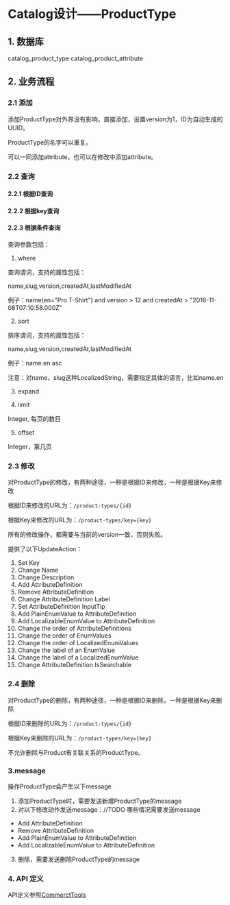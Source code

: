 # Catalog设计——ProductType

## 1. 数据库
catalog_product_type
catalog_product_attribute

## 2. 业务流程
### 2.1 添加

添加ProductType对外界没有影响，直接添加，设置version为1，ID为自动生成的UUID。

ProductType的名字可以重复。

可以一同添加attribute，也可以在修改中添加attribute。

### 2.2 查询
#### 2.2.1 根据ID查询
#### 2.2.2 根据key查询
#### 2.2.3 根据条件查询

查询参数包括：

1. where

  查询谓词，支持的属性包括：

  name,slug,version,createdAt,lastModifiedAt

  例子：name(en="Pro T-Shirt") and version > 12 and createdAt > "2016-11-08T07:10:58.000Z"
  
2. sort
  
  排序谓词，支持的属性包括：
  
  name,slug,version,createdAt,lastModifiedAt
  
  例子：name.en asc
  
  注意：对name，slug这种LocalizedString，需要指定具体的语言，比如name.en

3. expand

4. limit

  Integer, 每页的数目

5. offset
  
  Integer，第几页

### 2.3 修改

对ProductType的修改，有两种途径，一种是根据ID来修改，一种是根据Key来修改

根据ID来修改的URL为：`/product-types/{id}`

根据Key来修改的URL为：`/product-types/key={key}`

所有的修改操作，都需要与当前的version一致，否则失败。

提供了以下UpdateAction：

1. Set Key
2. Change Name
3. Change Description
4. Add AttributeDefinition
5. Remove AttributeDefinition
6. Change AttributeDefinition Label
7. Set AttributeDefinition InputTip
8. Add PlainEnumValue to AttributeDefinition
9. Add LocalizableEnumValue to AttributeDefinition
10. Change the order of AttributeDefinitions
11. Change the order of EnumValues
12. Change the order of LocalizedEnumValues
13. Change the label of an EnumValue
14. Change the label of a LocalizedEnumValue
15. Change AttributeDefinition IsSearchable

### 2.4 删除

对ProductType的删除，有两种途径，一种是根据ID来删除，一种是根据Key来删除

根据ID来删除的URL为：`/product-types/{id}`

根据Key来删除的URL为：`/product-types/key={key}`

不允许删除与Product有关联关系的ProductType。

### 3.message

操作ProductType会产生以下message

1. 添加ProductType时，需要发送新增ProductType的message
2. 对以下修改动作发送message：//TODO 哪些情况需要发送message
  * Add AttributeDefinition
  * Remove AttributeDefinition
  * Add PlainEnumValue to AttributeDefinition
  * Add LocalizableEnumValue to AttributeDefinition
3. 删除，需要发送删除ProductType的message

### 4. API 定义

API定义参照[CommerctTools](https://dev.commercetools.com/http-api-projects-productTypes.html)
